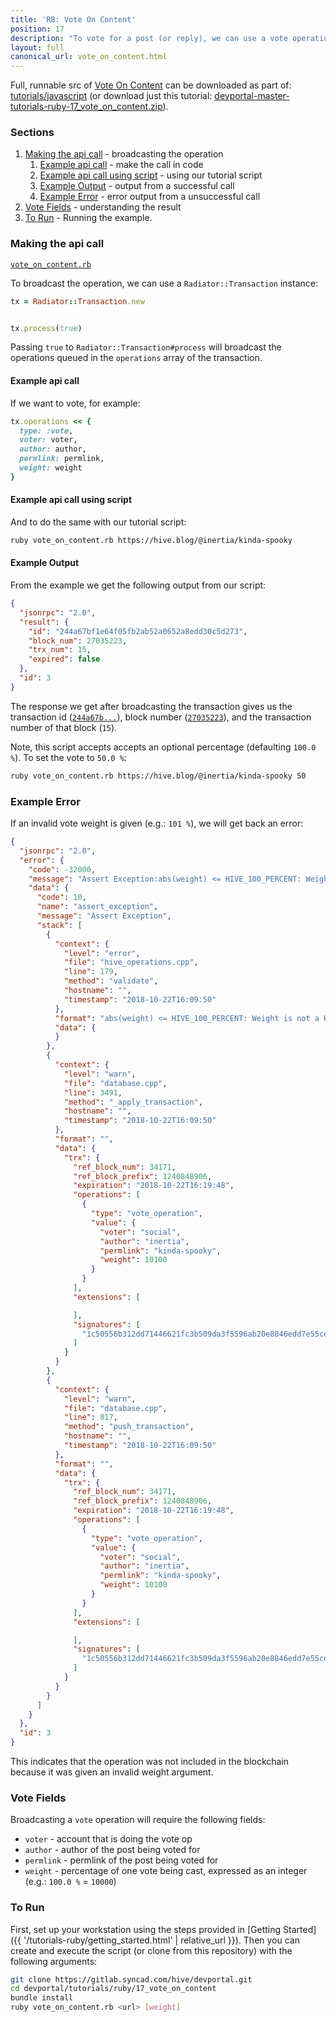 ```yaml
---
title: 'RB: Vote On Content'
position: 17
description: "To vote for a post (or reply), we can use a vote operation and provide the voting weight (the percentage of one vote being cast)."
layout: full
canonical_url: vote_on_content.html
---
```

Full, runnable src of [Vote On Content](https://gitlab.syncad.com/hive/devportal/-/tree/master/tutorials/ruby/17_vote_on_content) can be downloaded as part of: [tutorials/javascript](https://gitlab.syncad.com/hive/devportal/-/tree/master/tutorials/ruby) (or download just this tutorial: [devportal-master-tutorials-ruby-17_vote_on_content.zip](https://gitlab.syncad.com/hive/devportal/-/archive/master/devportal-master.zip?path=tutorials/ruby/17_vote_on_content)).

### Sections

1. [Making the api call](#making-the-api-call) - broadcasting the operation
    1. [Example api call](#example-api-call) - make the call in code
    1. [Example api call using script](#example-api-call-using-script) - using our tutorial script
    1. [Example Output](#example-output) - output from a successful call
    1. [Example Error](#example-error) - error output from a unsuccessful call
1. [Vote Fields](#vote-fields) - understanding the result
1. [To Run](#to-run) - Running the example.

### Making the api call

[`vote_on_content.rb`](https://gitlab.syncad.com/hive/devportal/-/blob/master/tutorials/ruby/17_vote_on_content/vote_on_content.rb)

To broadcast the operation, we can use a `Radiator::Transaction` instance:

```ruby
tx = Radiator::Transaction.new


tx.process(true)
```

Passing `true` to `Radiator::Transaction#process` will broadcast the operations queued in the `operations` array of the transaction.

#### Example api call

If we want to vote, for example:

```ruby
tx.operations << {
  type: :vote,
  voter: voter,
  author: author,
  permlink: permlink,
  weight: weight
}
```

#### Example api call using script

And to do the same with our tutorial script:

```bash
ruby vote_on_content.rb https://hive.blog/@inertia/kinda-spooky
```

#### Example Output

From the example we get the following output from our script:

```json
{
  "jsonrpc": "2.0",
  "result": {
    "id": "244a67bf1e64f05fb2ab52a0652a8edd30c5d273",
    "block_num": 27035223,
    "trx_num": 15,
    "expired": false
  },
  "id": 3
}
```

The response we get after broadcasting the transaction gives us the transaction id ([`244a67b...`](https://hiveblocks.com/tx/244a67bf1e64f05fb2ab52a0652a8edd30c5d273)), block number ([`27035223`](https://hiveblocks.com/b/27035223)), and the transaction number of that block (`15`).

Note, this script accepts accepts an optional percentage (defaulting `100.0 %`).  To set the vote to `50.0 %`:

```bash
ruby vote_on_content.rb https://hive.blog/@inertia/kinda-spooky 50
```

### Example Error

If an invalid vote weight is given (e.g.: `101 %`), we will get back an error:

```json
{
  "jsonrpc": "2.0",
  "error": {
    "code": -32000,
    "message": "Assert Exception:abs(weight) <= HIVE_100_PERCENT: Weight is not a HIVE percentage",
    "data": {
      "code": 10,
      "name": "assert_exception",
      "message": "Assert Exception",
      "stack": [
        {
          "context": {
            "level": "error",
            "file": "hive_operations.cpp",
            "line": 179,
            "method": "validate",
            "hostname": "",
            "timestamp": "2018-10-22T16:09:50"
          },
          "format": "abs(weight) <= HIVE_100_PERCENT: Weight is not a HIVE percentage",
          "data": {
          }
        },
        {
          "context": {
            "level": "warn",
            "file": "database.cpp",
            "line": 3491,
            "method": "_apply_transaction",
            "hostname": "",
            "timestamp": "2018-10-22T16:09:50"
          },
          "format": "",
          "data": {
            "trx": {
              "ref_block_num": 34171,
              "ref_block_prefix": 1240848906,
              "expiration": "2018-10-22T16:19:48",
              "operations": [
                {
                  "type": "vote_operation",
                  "value": {
                    "voter": "social",
                    "author": "inertia",
                    "permlink": "kinda-spooky",
                    "weight": 10100
                  }
                }
              ],
              "extensions": [

              ],
              "signatures": [
                "1c50556b312dd71446621fc3b509da3f5596ab20e8846edd7e55ce5fb13f51742c77d1ab021afa43e039ed2655f28beb1859924ddc6db1087742f3e63e4bc2502b"
              ]
            }
          }
        },
        {
          "context": {
            "level": "warn",
            "file": "database.cpp",
            "line": 817,
            "method": "push_transaction",
            "hostname": "",
            "timestamp": "2018-10-22T16:09:50"
          },
          "format": "",
          "data": {
            "trx": {
              "ref_block_num": 34171,
              "ref_block_prefix": 1240848906,
              "expiration": "2018-10-22T16:19:48",
              "operations": [
                {
                  "type": "vote_operation",
                  "value": {
                    "voter": "social",
                    "author": "inertia",
                    "permlink": "kinda-spooky",
                    "weight": 10100
                  }
                }
              ],
              "extensions": [

              ],
              "signatures": [
                "1c50556b312dd71446621fc3b509da3f5596ab20e8846edd7e55ce5fb13f51742c77d1ab021afa43e039ed2655f28beb1859924ddc6db1087742f3e63e4bc2502b"
              ]
            }
          }
        }
      ]
    }
  },
  "id": 3
}
```

This indicates that the operation was not included in the blockchain because it was given an invalid weight argument.

### Vote Fields

Broadcasting a `vote` operation will require the following fields:

* `voter` - account that is doing the vote op
* `author` - author of the post being voted for
* `permlink` - permlink of the post being voted for
* `weight` - percentage of one vote being cast, expressed as an integer (e.g.: `100.0 %` = `10000`)

### To Run

First, set up your workstation using the steps provided in [Getting Started]({{ '/tutorials-ruby/getting_started.html' | relative_url }}).  Then you can create and execute the script (or clone from this repository) with the following arguments:

```bash
git clone https://gitlab.syncad.com/hive/devportal.git
cd devportal/tutorials/ruby/17_vote_on_content
bundle install
ruby vote_on_content.rb <url> [weight]
```
